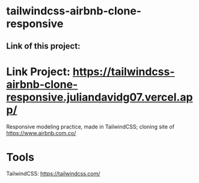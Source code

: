 # tailwindcss-airbnb-clone-responsive
## Link of this project:
# Link Project: https://tailwindcss-airbnb-clone-responsive.juliandavidg07.vercel.app/

Responsive modeling practice, made in TailwindCSS; cloning site of https://www.airbnb.com.co/

# Tools

TailwindCSS: https://tailwindcss.com/
